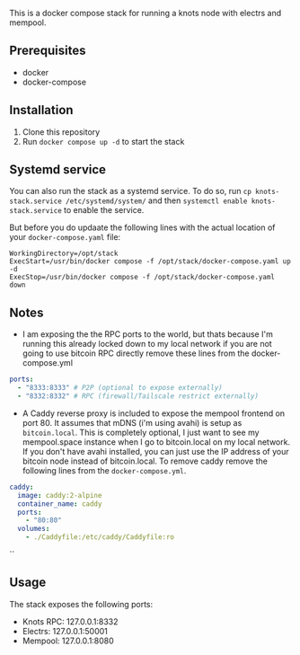 This is a docker compose stack for running a knots node with electrs and mempool.

## Prerequisites

- docker
- docker-compose

## Installation

1. Clone this repository
2. Run `docker compose up -d` to start the stack

## Systemd service

You can also run the stack as a systemd service. To do so, run `cp knots-stack.service /etc/systemd/system/` and then `systemctl enable knots-stack.service` to enable the service.

But before you do updaate the following lines with the actual location of your `docker-compose.yaml` file:

```
WorkingDirectory=/opt/stack
ExecStart=/usr/bin/docker compose -f /opt/stack/docker-compose.yaml up -d
ExecStop=/usr/bin/docker compose -f /opt/stack/docker-compose.yaml down
```

## Notes

- I am exposing the the RPC ports to the world, but thats because I'm running this already locked down to my local network
  if you are not going to use bitcoin RPC directly remove these lines from the docker-compose.yml

```yaml
ports:
  - "8333:8333" # P2P (optional to expose externally)
  - "8332:8332" # RPC (firewall/Tailscale restrict externally)
```

- A Caddy reverse proxy is included to expose the mempool frontend on port 80. It assumes that mDNS (i'm using avahi) is setup as `bitcoin.local`.
  This is completely optional, I just want to see my mempool.space instance when I go to bitcoin.local on my local network. If you don't have avahi installed, you can just use the IP address
  of your bitcoin node instead of bitcoin.local. To remove caddy remove the following lines from the `docker-compose.yml`.

```yaml
caddy:
  image: caddy:2-alpine
  container_name: caddy
  ports:
    - "80:80"
  volumes:
    - ./Caddyfile:/etc/caddy/Caddyfile:ro
```

``

## Usage

The stack exposes the following ports:

- Knots RPC: 127.0.0.1:8332
- Electrs: 127.0.0.1:50001
- Mempool: 127.0.0.1:8080
